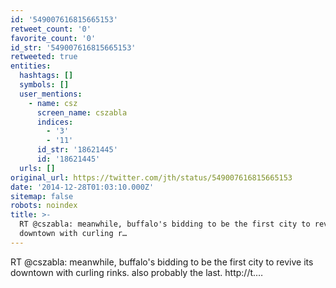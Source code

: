 ```yaml
---
id: '549007616815665153'
retweet_count: '0'
favorite_count: '0'
id_str: '549007616815665153'
retweeted: true
entities:
  hashtags: []
  symbols: []
  user_mentions:
    - name: csz
      screen_name: cszabla
      indices:
        - '3'
        - '11'
      id_str: '18621445'
      id: '18621445'
  urls: []
original_url: https://twitter.com/jth/status/549007616815665153
date: '2014-12-28T01:03:10.000Z'
sitemap: false
robots: noindex
title: >-
  RT @cszabla: meanwhile, buffalo's bidding to be the first city to revive its
  downtown with curling r…
---
```


RT @cszabla: meanwhile, buffalo's bidding to be the first city to revive its downtown with curling rinks. also probably the last. http://t.…